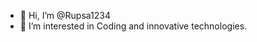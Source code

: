 - 👋 Hi, I’m @Rupsa1234
- 👀 I’m interested in Coding and innovative technologies.



<!---
Rupsa1234/Rupsa1234 is a ✨ special ✨ repository because its `README.md` (this file) appears on your GitHub profile.
You can click the Preview link to take a look at your changes.
- 🌱 I’m currently learning ...
- 💞️ I’m looking to collaborate on ...
--->
